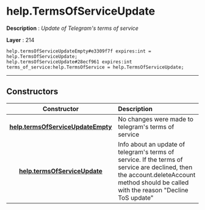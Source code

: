 # help.TermsOfServiceUpdate

**Description** : *Update of Telegram&#039;s terms of service*

**Layer** : 214

```tl
help.termsOfServiceUpdateEmpty#e3309f7f expires:int = help.TermsOfServiceUpdate;
help.termsOfServiceUpdate#28ecf961 expires:int terms_of_service:help.TermsOfService = help.TermsOfServiceUpdate;
```

---

## Constructors

| Constructor | Description |
| :---: | :--- |
| [**help.termsOfServiceUpdateEmpty**](constructor/help.termsOfServiceUpdateEmpty) | No changes were made to telegram's terms of service |
| [**help.termsOfServiceUpdate**](constructor/help.termsOfServiceUpdate) | Info about an update of telegram's terms of service. If the terms of service are declined, then the account.deleteAccount method should be called with the reason "Decline ToS update" |